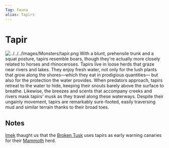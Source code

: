 ```yaml
---
Tag: fauna
alias: Tapirs
---
```

# Tapir
![../../../Images/Monsters/tapir.png](questforthefrozenflame/docs/Images/Monsters/tapir.png)
With a blunt, prehensile trunk and a squat posture, tapirs resemble boars, though they're actually more closely related to horses and rhinoceroses. Tapirs live in loose herds that graze near rivers and lakes. They enjoy fresh water, not only for the lush plants that grow along the shores—which they eat in prodigious quantities— but also for the protection the water provides. When predators approach, tapirs retreat to the water to hide, keeping their snouts barely above the surface to breathe. Likewise, the breezes and scents that accompany creeks and rivers mask tapirs' musk as they travel along these waterways. Despite their ungainly movement, tapirs are remarkably sure-footed, easily traversing mud and similar terrain thanks to their broad toes.

## Notes
[Imek](questforthefrozenflame/docs/Backstory/NPCs/Broken-Tusk/Imek.md) thaught us that the [Broken Tusk](questforthefrozenflame/docs/Backstory/Organizations/Broken-Tusk.md) uses tapirs as early warning canaries for their [Mammoth](questforthefrozenflame/docs/Backstory/NPCs/Fauna/Mammoth.md) herd.